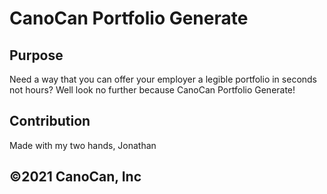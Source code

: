 # CanoCan Portfolio Generate

## Purpose
Need a way that you can offer your employer a legible portfolio in seconds not hours? Well look no further because CanoCan Portfolio Generate!

## Contribution
Made with my two hands, Jonathan

## &copy;2021 CanoCan, Inc